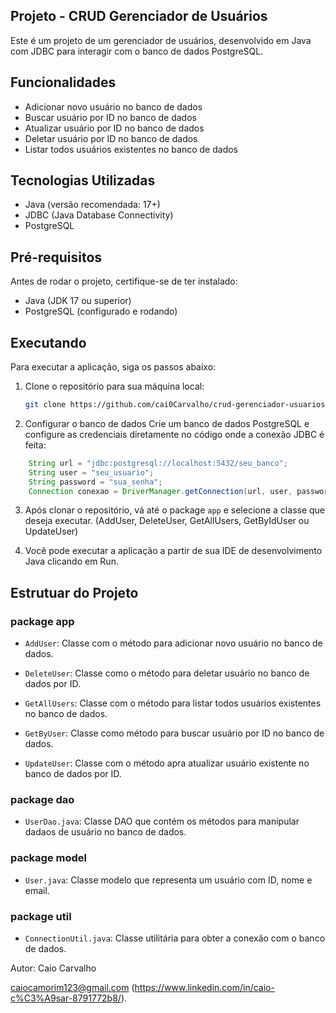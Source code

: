 ## Projeto - CRUD Gerenciador de Usuários
Este é um projeto de um gerenciador de usuários, desenvolvido em Java com JDBC para interagir com o banco de dados PostgreSQL.

## Funcionalidades
- Adicionar novo usuário no banco de dados 
- Buscar usuário por ID no banco de dados
- Atualizar usuário por ID no banco de dados
- Deletar usuário por ID no banco de dados
- Listar todos usuários existentes no banco de dados

## Tecnologias Utilizadas
- Java (versão recomendada: 17+)
- JDBC (Java Database Connectivity)
- PostgreSQL

## Pré-requisitos
Antes de rodar o projeto, certifique-se de ter instalado:

- Java (JDK 17 ou superior)
- PostgreSQL (configurado e rodando)

## Executando
Para executar a aplicação, siga os passos abaixo:

1. Clone o repositório para sua máquina local:
    ```bash 
    git clone https://github.com/cai0Carvalho/crud-gerenciador-usuarios.git
    ```

2. Configurar o banco de dados
Crie um banco de dados PostgreSQL e configure as credenciais diretamente no código onde a conexão JDBC é feita:
``` java
    String url = "jdbc:postgresql://localhost:5432/seu_banco";
    String user = "seu_usuario";
    String password = "sua_senha";
    Connection conexao = DriverManager.getConnection(url, user, password);
``` 
3. Após clonar o repositório, vá até o package `app` e selecione a classe que deseja executar. (AddUser, DeleteUser, GetAllUsers, GetByIdUser ou UpdateUser)

4. Você pode executar a aplicação a partir de sua IDE de desenvolvimento Java clicando em Run.

## Estrutuar do Projeto
### package app
 - `AddUser`: Classe com o método para adicionar novo usuário no banco de dados.

 - `DeleteUser`: Classe como o método para deletar usuário no banco de dados por ID.

 - `GetAllUsers`: Classe com o método para listar todos usuários existentes no banco de dados.

 - `GetByUser`: Classe como método para buscar usuário por ID no banco de dados.

 - `UpdateUser`: Classe com o método apra atualizar usuário existente no banco de dados por ID.

### package dao
 - `UserDao.java`: Classe DAO que contém os métodos para manipular dadaos de usuário no banco de dados.
 ### package model
 - `User.java`: Classe modelo que representa um usuário com ID, nome e email.
### package util
 - `ConnectionUtil.java`: Classe utilitária para obter a conexão com o banco de dados.

Autor:
Caio Carvalho

caiocamorim123@gmail.com
(https://www.linkedin.com/in/caio-c%C3%A9sar-8791772b8/).
